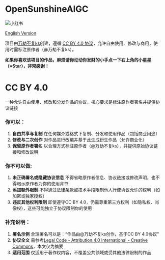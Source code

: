 # OpenSunshineAIGC

![小红书](https://img.shields.io/badge/小红书-万劫不复ks-FF2443?logo=xiaohongshu)

[English Version](./README_EN.md)

项目由[万劫不复ks](https://www.xiaohongshu.com/user/profile/5e331246000000000100bb17)创建，遵循 [CC BY 4.0 协议](https://creativecommons.org/licenses/by/4.0/legalcode.txt)，允许自由使用、修改与商用，使用时需标注原作者（@万劫不复ks）。

**如果你喜欢该项目的作品，麻烦请你动动你发财的小手点一下右上角的小星星（⭐️Star），非常感谢！**

# CC BY 4.0

一种允许自由使用、修改和分发作品的协议，核心要求是标注原作者署名并提供协议链接

### 你可以：

1. **自由共享与复制**
   在任何媒介或格式下复制、分发和使用作品（包括商业用途）
2. **修改与二次创作**
   对作品进行改编并基于此生成衍生作品（允许商业化）
3. **保留原作者署名**
   以合理方式标注原作者（@万劫不复ks），并提供原始协议链接和修改说明

### 你不可以做:

1. **未正确署名或隐藏协议信息**
   不得省略原作者信息、协议链接或修改声明，也不得暗示原作者为你的使用背书
2. **添加额外限制**
   不得通过法律条款或技术手段限制他人行使协议允许的权利（如加密或独家授权）
3. **违反其他权利限制**
   即使遵守CC BY 4.0，仍需尊重第三方权利（如隐私权、肖像权），这些可能独立于协议限制你的使用

### 补充说明：

1. **署名示例**
   合理署名可以是：“作品由@万劫不复ks创作，基于CC BY 4.0协议”
2. **协议全文**
   需参考[Legal Code - Attribution 4.0 International - Creative Commons](https://creativecommons.org/licenses/by/4.0/legalcode)，本文仅为摘要
3. **适用范围**
   仅适用于著作权内容，不覆盖公共领域或受其他法律限制的作品
